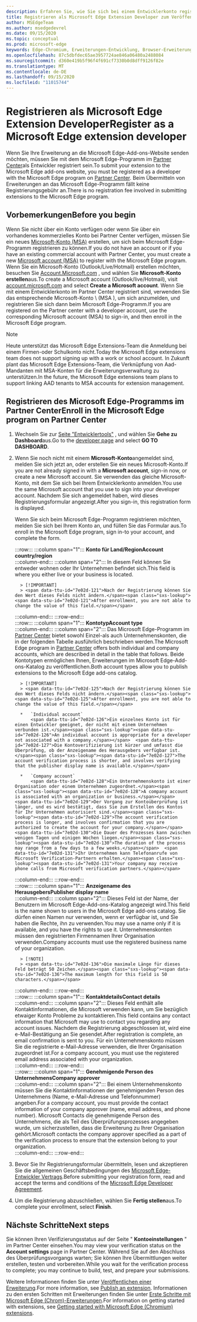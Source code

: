 ```yaml
---
description: Erfahren Sie, wie Sie sich bei einem Entwicklerkonto registrieren, um Erweiterungen im Microsoft Edge-Add-ons-Store zu veröffentlichen.
title: Registrieren als Microsoft Edge Extension Developer zum Veröffentlichen von Erweiterungen
author: MSEdgeTeam
ms.author: msedgedevrel
ms.date: 09/15/2020
ms.topic: conceptual
ms.prod: microsoft-edge
keywords: Edge-Chromium, Erweiterungen-Entwicklung, Browser-Erweiterungen, Add-ons, Partner Center, Entwickler
ms.openlocfilehash: 87c5dbfdec65ae3957724ae846a06480a2488084
ms.sourcegitcommit: d360e419b5f96f4f691cf7330b0d8dff9126f82e
ms.translationtype: MT
ms.contentlocale: de-DE
ms.lasthandoff: 09/15/2020
ms.locfileid: "11015744"
---
```

# <span data-ttu-id="7e02d-104">Registrieren als Microsoft Edge Extension Developer</span><span class="sxs-lookup"><span data-stu-id="7e02d-104">Register as a Microsoft Edge extension developer</span></span>  

<span data-ttu-id="7e02d-105">Wenn Sie Ihre Erweiterung an die Microsoft Edge-Add-ons-Website senden möchten, müssen Sie mit dem Microsoft Edge-Programm im [Partner Center][MicrosoftPartnerCenter]als Entwickler registriert sein.</span><span class="sxs-lookup"><span data-stu-id="7e02d-105">To submit your extension to the Microsoft Edge add-ons website, you must be registered as a developer with the Microsoft Edge program on [Partner Center][MicrosoftPartnerCenter].</span></span>  <span data-ttu-id="7e02d-106">Beim Übermitteln von Erweiterungen an das Microsoft Edge-Programm fällt keine Registrierungsgebühr an.</span><span class="sxs-lookup"><span data-stu-id="7e02d-106">There is no registration fee involved in submitting extensions to the Microsoft Edge program.</span></span>  

## <span data-ttu-id="7e02d-107">Vorbemerkungen</span><span class="sxs-lookup"><span data-stu-id="7e02d-107">Before you begin</span></span>  

<span data-ttu-id="7e02d-108">Wenn Sie nicht über ein Konto verfügen oder wenn Sie über ein vorhandenes kommerzielles Konto bei Partner Center verfügen, müssen Sie ein neues [Microsoft-Konto (MSA)][WindowsCommunityEverythingAboutMicrosoftAccounts] erstellen, um sich beim Microsoft Edge-Programm registrieren zu können.</span><span class="sxs-lookup"><span data-stu-id="7e02d-108">If you do not have an account or if you have an existing commercial account with Partner Center, you must create a new [Microsoft account (MSA)][WindowsCommunityEverythingAboutMicrosoftAccounts] to register with the Microsoft Edge program.</span></span>  <span data-ttu-id="7e02d-109">Wenn Sie ein Microsoft-Konto (Outlook/Live/Hotmail) erstellen möchten, besuchen Sie [Account.Microsoft.com][MicrosoftAccount] , und wählen Sie **Microsoft-Konto erstellen**aus.</span><span class="sxs-lookup"><span data-stu-id="7e02d-109">To create a Microsoft account \(Outlook/live/Hotmail\), visit [account.microsoft.com][MicrosoftAccount] and select **Create a Microsoft account**.</span></span>  <span data-ttu-id="7e02d-110">Wenn Sie mit einem Entwicklerkonto im Partner Center registriert sind, verwenden Sie das entsprechende Microsoft-Konto \ (MSA \), um sich anzumelden, und registrieren Sie sich dann beim Microsoft Edge-Programm.</span><span class="sxs-lookup"><span data-stu-id="7e02d-110">If you are registered on the Partner center with a developer account, use the corresponding Microsoft account \(MSA\) to sign-in, and then enroll in the Microsoft Edge program.</span></span>  

> [!NOTE]
> <span data-ttu-id="7e02d-111">Heute unterstützt das Microsoft Edge Extensions-Team die Anmeldung bei einem Firmen-oder Schulkonto nicht.</span><span class="sxs-lookup"><span data-stu-id="7e02d-111">Today the Microsoft Edge extensions team does not support signing up with a work or school account.</span></span>  <span data-ttu-id="7e02d-112">In Zukunft plant das Microsoft Edge Extensions-Team, die Verknüpfung von Aad-Mandanten mit MSA-Konten für die Erweiterungsverwaltung zu unterstützen.</span><span class="sxs-lookup"><span data-stu-id="7e02d-112">In the future, the Microsoft Edge extensions team plans to support linking AAD tenants to MSA accounts for extension management.</span></span>  

## <span data-ttu-id="7e02d-113">Registrieren des Microsoft Edge-Programms im Partner Center</span><span class="sxs-lookup"><span data-stu-id="7e02d-113">Enroll in the Microsoft Edge program on Partner Center</span></span>  

1.  <span data-ttu-id="7e02d-114">Wechseln Sie zur [Seite "Entwicklertools"][MicrosoftPartnerCenter] , und wählen Sie **Gehe zu Dashboard**aus.</span><span class="sxs-lookup"><span data-stu-id="7e02d-114">Go to the [developer page][MicrosoftPartnerCenter] and select **GO TO DASHBOARD**.</span></span>  
1.  <span data-ttu-id="7e02d-115">Wenn Sie noch nicht mit einem **Microsoft-Konto**angemeldet sind, melden Sie sich jetzt an, oder erstellen Sie ein neues Microsoft-Konto.</span><span class="sxs-lookup"><span data-stu-id="7e02d-115">If you are not already signed in with a **Microsoft account**, sign-in now, or create a new Microsoft account.</span></span>  <span data-ttu-id="7e02d-116">Sie verwenden das gleiche Microsoft-Konto, mit dem Sie sich bei Ihrem Entwicklerkonto anmelden.</span><span class="sxs-lookup"><span data-stu-id="7e02d-116">You use the same Microsoft account that you use to sign into your developer account.</span></span>  <span data-ttu-id="7e02d-117">Nachdem Sie sich angemeldet haben, wird dieses Registrierungsformular angezeigt.</span><span class="sxs-lookup"><span data-stu-id="7e02d-117">After you sign-in, this registration form is displayed.</span></span>  
    
    <span data-ttu-id="7e02d-118">Wenn Sie sich beim Microsoft Edge-Programm registrieren möchten, melden Sie sich bei Ihrem Konto an, und füllen Sie das Formular aus.</span><span class="sxs-lookup"><span data-stu-id="7e02d-118">To enroll in the Microsoft Edge program, sign in-to your account, and complete the form.</span></span>  
    <!-- -->
    :::row:::
       :::column span="1":::
          **<span data-ttu-id="7e02d-119">Konto für Land/Region</span><span class="sxs-lookup"><span data-stu-id="7e02d-119">Account country/region</span></span>**  
       :::column-end:::
       :::column span="2":::
          <span data-ttu-id="7e02d-120">In diesem Feld können Sie entweder wohnen oder Ihr Unternehmen befindet sich.</span><span class="sxs-lookup"><span data-stu-id="7e02d-120">This field is where you either live or your business is located.</span></span>  
          
          > [!IMPORTANT]
          > <span data-ttu-id="7e02d-121">Nach der Registrierung können Sie den Wert dieses Felds nicht ändern.</span><span class="sxs-lookup"><span data-stu-id="7e02d-121">After enrollment, you are not able to change the value of this field.</span></span>  
       :::column-end:::
    :::row-end:::  
    :::row:::
       :::column span="1":::
          **<span data-ttu-id="7e02d-122">Kontotyp</span><span class="sxs-lookup"><span data-stu-id="7e02d-122">Account type</span></span>**  
       :::column-end:::
       :::column span="2":::
          <span data-ttu-id="7e02d-123">Das Microsoft Edge-Programm im [Partner Center][MicrosoftPartnerCenter] bietet sowohl Einzel-als auch Unternehmenskonten, die in der folgenden Tabelle ausführlich beschrieben werden.</span><span class="sxs-lookup"><span data-stu-id="7e02d-123">The Microsoft Edge program in [Partner Center][MicrosoftPartnerCenter] offers both individual and company accounts, which are described in detail in the table that follows.</span></span>  <span data-ttu-id="7e02d-124">Beide Kontotypen ermöglichen Ihnen, Erweiterungen im Microsoft Edge-Add-ons-Katalog zu veröffentlichen.</span><span class="sxs-lookup"><span data-stu-id="7e02d-124">Both account types allow you to publish extensions to the Microsoft Edge add-ons catalog.</span></span>  
          
          > [!IMPORTANT]
          > <span data-ttu-id="7e02d-125">Nach der Registrierung können Sie den Wert dieses Felds nicht ändern.</span><span class="sxs-lookup"><span data-stu-id="7e02d-125">After enrollment, you are not able to change the value of this field.</span></span>  
          
          *   `Individual account`  
              <span data-ttu-id="7e02d-126">Ein einzelnes Konto ist für einen Entwickler geeignet, der nicht mit einem Unternehmen verbunden ist.</span><span class="sxs-lookup"><span data-stu-id="7e02d-126">An individual account is appropriate for a developer not associated with a company.</span></span>  <span data-ttu-id="7e02d-127">Die Kontoverifizierung ist kürzer und umfasst die Überprüfung, ob der Anzeigename des Herausgebers verfügbar ist.</span><span class="sxs-lookup"><span data-stu-id="7e02d-127">The account verification process is shorter, and involves verifying that the publisher display name is available.</span></span>  

          *   `Company account`  
              <span data-ttu-id="7e02d-128">Ein Unternehmenskonto ist einer Organisation oder einem Unternehmen zugeordnet.</span><span class="sxs-lookup"><span data-stu-id="7e02d-128">A company account is associated with an organization or business.</span></span>  <span data-ttu-id="7e02d-129">Der Vorgang zur Kontoüberprüfung ist länger, und es wird bestätigt, dass Sie zum Erstellen des Kontos für Ihr Unternehmen autorisiert sind.</span><span class="sxs-lookup"><span data-stu-id="7e02d-129">The account verification process is longer, and involves confirmation that you are authorized to create the account for your company.</span></span>  <span data-ttu-id="7e02d-130">Die Dauer des Prozesses kann zwischen wenigen Tagen und einigen Wochen liegen.</span><span class="sxs-lookup"><span data-stu-id="7e02d-130">The duration of the process may range from a few days to a few weeks.</span></span>  <span data-ttu-id="7e02d-131">Ihr Unternehmen kann Telefonanrufe von Microsoft Verification-Partnern erhalten.</span><span class="sxs-lookup"><span data-stu-id="7e02d-131">Your company may receive phone calls from Microsoft verification partners.</span></span>  
       :::column-end:::
    :::row-end:::  
    :::row:::
       :::column span="1":::
          **<span data-ttu-id="7e02d-132">Anzeigename des Herausgebers</span><span class="sxs-lookup"><span data-stu-id="7e02d-132">Publisher display name</span></span>**  
       :::column-end:::
       :::column span="2":::
          <span data-ttu-id="7e02d-133">Dieses Feld ist der Name, der Benutzern im Microsoft Edge-Add-ons-Katalog angezeigt wird.</span><span class="sxs-lookup"><span data-stu-id="7e02d-133">This field is the name shown to users in the Microsoft Edge add-ons catalog.</span></span>  <span data-ttu-id="7e02d-134">Sie dürfen einen Namen nur verwenden, wenn er verfügbar ist, und Sie haben die Rechte, ihn zu verwenden.</span><span class="sxs-lookup"><span data-stu-id="7e02d-134">You may use a name only if it is available, and you have the rights to use it.</span></span>  <span data-ttu-id="7e02d-135">Unternehmenskonten müssen den registrierten Firmennamen Ihrer Organisation verwenden.</span><span class="sxs-lookup"><span data-stu-id="7e02d-135">Company accounts must use the registered business name of your organization.</span></span>  
          
          > [!NOTE]
          > <span data-ttu-id="7e02d-136">Die maximale Länge für dieses Feld beträgt 50 Zeichen.</span><span class="sxs-lookup"><span data-stu-id="7e02d-136">The maximum length for this field is 50 characters.</span></span>  
       :::column-end:::
    :::row-end:::  
    :::row:::
       :::column span="1":::
          **<span data-ttu-id="7e02d-137">Kontaktdetails</span><span class="sxs-lookup"><span data-stu-id="7e02d-137">Contact details</span></span>**  
       :::column-end:::
       :::column span="2":::
          <span data-ttu-id="7e02d-138">Dieses Feld enthält alle Kontaktinformationen, die Microsoft verwenden kann, um Sie bezüglich etwaiger Konto Probleme zu kontaktieren.</span><span class="sxs-lookup"><span data-stu-id="7e02d-138">This field contains any contact information that Microsoft may use to contact you regarding any account issues.</span></span>  <span data-ttu-id="7e02d-139">Nachdem die Registrierung abgeschlossen ist, wird eine e-Mail-Bestätigung an Sie gesendet.</span><span class="sxs-lookup"><span data-stu-id="7e02d-139">After registration is complete, an email confirmation is sent to you.</span></span>  <span data-ttu-id="7e02d-140">Für ein Unternehmenskonto müssen Sie die registrierte e-Mail-Adresse verwenden, die Ihrer Organisation zugeordnet ist.</span><span class="sxs-lookup"><span data-stu-id="7e02d-140">For a company account, you must use the registered email address associated with your organization.</span></span>  
       :::column-end:::
    :::row-end:::  
    :::row:::
       :::column span="1":::
          **<span data-ttu-id="7e02d-141">Genehmigende Person des Unternehmens</span><span class="sxs-lookup"><span data-stu-id="7e02d-141">Company approver</span></span>**  
       :::column-end:::
       :::column span="2":::
          <span data-ttu-id="7e02d-142">Bei einem Unternehmenskonto müssen Sie die Kontaktinformationen der genehmigenden Person des Unternehmens (Name, e-Mail-Adresse und Telefonnummer) angeben.</span><span class="sxs-lookup"><span data-stu-id="7e02d-142">For a company account, you must provide the contact information of your company approver \(name, email address, and phone number\).</span></span>  <span data-ttu-id="7e02d-143">Microsoft Contacts die genehmigende Person des Unternehmens, die als Teil des Überprüfungsprozesses angegeben wurde, um sicherzustellen, dass die Erweiterung zu Ihrer Organisation gehört.</span><span class="sxs-lookup"><span data-stu-id="7e02d-143">Microsoft contacts the company approver specified as a part of the verification process to ensure that the extension belong to your organization.</span></span>  
       :::column-end:::
    :::row-end:::  
    <!-- -->
    <!--
    1.  The **Account country/region** field  
        
        This field is where you either live or your business is located.  
        
        > [!IMPORTANT]
        > After enrollment, you are not able to change the value of this field.  
        
    1.  The **Account type** field  
        
        The Microsoft Edge program in [Partner Center][MicrosoftPartnerCenter] offers both individual and company accounts, which are described in detail in the table that follows.  Both account types allow you to publish extensions to the Microsoft Edge add-ons catalog.  
        
        > [!IMPORTANT]
        > After enrollment, you are not able to change the value of this field.  
        
        | Individual account | Company account |  
        |:--- |:--- |  
        | Individual accounts are appropriate for developers not associated with a company.  | Company accounts are associated with organizations and businesses.  |  
        | The account verification process is shorter, and involves verifying that the publisher display name is available.  | The account verification process is longer, and involves confirmation that you are authorized to create the account for your company.  The duration of the process may range from a few days to a few weeks.  Your company may receive phone calls from Microsoft verification partners.  |  
        
    1.  The **Publisher display name** field  
        
        This field is the name shown to users in the Microsoft Edge add-ons catalog.  You may use a name only if it is available, and you have the rights to use it.  Company accounts must use the registered business name of your organization.  
        
        > [!NOTE]
        > The maximum length for this field is 50 characters.  
        
    1.  The **Contact details** field  
        
        Any contact information that Microsoft may use to contact you regarding any account issues.  After registration is complete, an email confirmation is sent to you.  Company accounts must use the registered email address associated with your organization.  
        
    1.  The **Company approver** field  
        
        For company accounts, provide the contact information \(name, email address, and phone number\) of your company approver.  Microsoft contacts the company approver specified as a part of the verification process to ensure that the extensions belong to your organization.  
        -->
1. <span data-ttu-id="7e02d-144">Bevor Sie Ihr Registrierungsformular übermitteln, lesen und akzeptieren Sie die allgemeinen Geschäftsbedingungen des [Microsoft Edge-Entwickler Vertrags][MicrosoftAppDeveloperAgreement].</span><span class="sxs-lookup"><span data-stu-id="7e02d-144">Before submitting your registration form, read and accept the terms and conditions of the [Microsoft Edge Developer Agreement][MicrosoftAppDeveloperAgreement].</span></span>  
1. <span data-ttu-id="7e02d-145">Um die Registrierung abzuschließen, wählen Sie **Fertig stellen**aus.</span><span class="sxs-lookup"><span data-stu-id="7e02d-145">To complete your enrollment, select **Finish**.</span></span>  

## <span data-ttu-id="7e02d-146">Nächste Schritte</span><span class="sxs-lookup"><span data-stu-id="7e02d-146">Next steps</span></span>  

<span data-ttu-id="7e02d-147">Sie können Ihren Verifizierungsstatus auf der Seite " **Kontoeinstellungen** " im Partner Center einsehen.</span><span class="sxs-lookup"><span data-stu-id="7e02d-147">You may view your verification status on the **Account settings** page in Partner Center.</span></span>  <span data-ttu-id="7e02d-148">Während Sie auf den Abschluss des Überprüfungsvorgangs warten; Sie können Ihre Übermittlungen weiter erstellen, testen und vorbereiten.</span><span class="sxs-lookup"><span data-stu-id="7e02d-148">While you wait for the verification process to complete; you may continue to build, test, and prepare your submissions.</span></span>  

<span data-ttu-id="7e02d-149">Weitere Informationen finden Sie unter [Veröffentlichen einer Erweiterung][ExtensionsChromiumPublishExtension].</span><span class="sxs-lookup"><span data-stu-id="7e02d-149">For more information, see [Publish an extension][ExtensionsChromiumPublishExtension].</span></span>  <span data-ttu-id="7e02d-150">Informationen zu den ersten Schritten mit Erweiterungen finden Sie unter [Erste Schritte mit Microsoft Edge (Chrom)-Erweiterungen][ExtensionsChromiumGettingStartedIndex].</span><span class="sxs-lookup"><span data-stu-id="7e02d-150">For information on getting started with extensions, see [Getting started with Microsoft Edge (Chromium) extensions][ExtensionsChromiumGettingStartedIndex].</span></span>  

<!-- links -->  

[ExtensionsChromiumGettingStartedIndex]: ../getting-started/index.md "Erste Schritte mit Microsoft Edge (Chrom)-Erweiterungen | Microsoft docs"  
[ExtensionsChromiumPublishExtension]:  ./publish-extension.md "Veröffentlichen einer Erweiterung | Microsoft docs"  

[MicrosoftAppDeveloperAgreement]:  /legal/windows/agreements/app-developer-agreement "Vereinbarung für App-Entwickler | Microsoft docs"  

[MicrosoftAccount]:  https://account.microsoft.com/account "Microsoft-Konto"  

[MicrosoftPartnerCenter]:  https://partner.microsoft.com/dashboard/microsoftedge/public/login?ref=dd "Partner Center"  

[WindowsCommunityEverythingAboutMicrosoftAccounts]:  https://community.windows.com/stories/everything-you-need-to-know-about-microsoft-accounts "Microsoft (oder MSA)"  